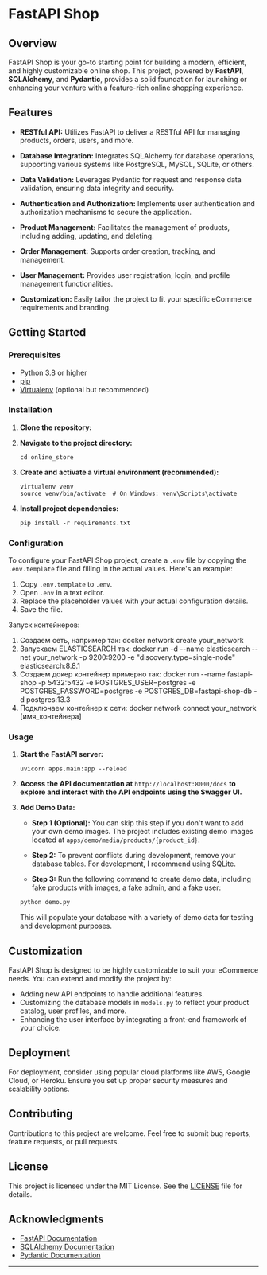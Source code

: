 # FastAPI Shop


## Overview

FastAPI Shop is your go-to starting point for building a modern, efficient, and highly customizable online shop. This
project, powered by **FastAPI**, **SQLAlchemy**, and **Pydantic**, provides a solid foundation for launching or
enhancing your venture with a feature-rich online shopping experience.

## Features

- **RESTful API:** Utilizes FastAPI to deliver a RESTful API for managing products, orders, users, and more.

- **Database Integration:** Integrates SQLAlchemy for database operations, supporting various systems like PostgreSQL,
  MySQL, SQLite, or others.

- **Data Validation:** Leverages Pydantic for request and response data validation, ensuring data integrity and
  security.

- **Authentication and Authorization:** Implements user authentication and authorization mechanisms to secure the
  application.

- **Product Management:** Facilitates the management of products, including adding, updating, and deleting.

- **Order Management:** Supports order creation, tracking, and management.

- **User Management:** Provides user registration, login, and profile management functionalities.

- **Customization:** Easily tailor the project to fit your specific eCommerce requirements and branding.

## Getting Started

### Prerequisites

- Python 3.8 or higher
- [pip](https://pip.pypa.io/en/stable/)
- [Virtualenv](https://pypi.org/project/virtualenv/) (optional but recommended)

### Installation

1. **Clone the repository:**

    

2. **Navigate to the project directory:**

    ```shell
    cd online_store
    ```

3. **Create and activate a virtual environment (recommended):**

    ```shell
    virtualenv venv
    source venv/bin/activate  # On Windows: venv\Scripts\activate
    ```

4. **Install project dependencies:**

    ```shell
    pip install -r requirements.txt
    ```

### Configuration

To configure your FastAPI Shop project, create a `.env` file by copying the `.env.template` file and filling in the
actual values. Here's an example:

1. Copy `.env.template` to `.env`.
2. Open `.env` in a text editor.
3. Replace the placeholder values with your actual configuration details.
4. Save the file.

Запуск контейнеров:
1) Создаем сеть, например так:
docker network create your_network
2) Запускаем ELASTICSEARCH так:
docker run -d --name elasticsearch --net your_network -p 9200:9200 -e "discovery.type=single-node" elasticsearch:8.8.1
3) Создаем докер контейнер примерно так:
docker run --name fastapi-shop -p 5432:5432 -e POSTGRES_USER=postgres -e POSTGRES_PASSWORD=postgres -e POSTGRES_DB=fastapi-shop-db -d postgres:13.3
4) Подключаем контейнер к сети:
docker network connect your_network [имя_контейнера]

### Usage

1. **Start the FastAPI server:**

    ```shell
    uvicorn apps.main:app --reload
    ```

2. **Access the API documentation at** `http://localhost:8000/docs` **to explore and interact with the API endpoints
   using the Swagger UI.**

3. **Add Demo Data:**

    - **Step 1 (Optional):** You can skip this step if you don't want to add your own demo images. The project includes
      existing demo images located at `apps/demo/media/products/{product_id}`.

    - **Step 2:** To prevent conflicts during development, remove your database tables. For development, I recommend
      using SQLite.

    - **Step 3:** Run the following command to create demo data, including fake products with images, a fake admin, and
      a fake user:

    ```bash
    python demo.py
    ```

   This will populate your database with a variety of demo data for testing and development purposes.

## Customization

FastAPI Shop is designed to be highly customizable to suit your eCommerce needs. You can extend and modify the project
by:

- Adding new API endpoints to handle additional features.
- Customizing the database models in `models.py` to reflect your product catalog, user profiles, and more.
- Enhancing the user interface by integrating a front-end framework of your choice.

## Deployment

For deployment, consider using popular cloud platforms like AWS, Google Cloud, or Heroku. Ensure you set up proper
security measures and scalability options.

## Contributing

Contributions to this project are welcome. Feel free to submit bug reports, feature requests, or pull requests.

## License

This project is licensed under the MIT License. See the [LICENSE](LICENSE) file for details.

## Acknowledgments

- [FastAPI Documentation](https://fastapi.tiangolo.com/)
- [SQLAlchemy Documentation](https://www.sqlalchemy.org/)
- [Pydantic Documentation](https://docs.pydantic.dev/latest/)



---
